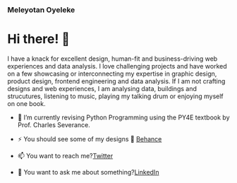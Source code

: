 ### Meleyotan Oyeleke

<!--
**Meleyotan/Meleyotan** is a ✨ _special_ ✨ repository because its `README.md` (this file) appears on your GitHub profile.

Here are some ideas to get you started:

- 🔭 I’m currently working on ...
- 🌱 I’m currently learning ...
- 👯 I’m looking to collaborate on ...
- 🤔 I’m looking for help with ...
- 💬 Ask me about ...
- 📫 How to reach me: ...
- 😄 Pronouns: ...
- ⚡ Fun fact: ...
-->

# Hi there! 👋
<p> I have a knack for excellent design, human-fit and business-driving web experiences and data analysis. I love challenging projects and have worked on a few showcasing or interconnecting my expertise in graphic design, product design, frontend engineering and data analysis.
If I am not crafting designs and web experiences, I am analysing data, buildings and strucutures, listening to music, playing my talking drum or enjoying myself on one book.

- 🌱 I’m currently revising Python Programming using the PY4E textbook by Prof. Charles Severance.

- ⚡ You should see some of my designs 🔗 <a href="https://behance.net/oyelekemeleyot">Behance</a>

- 📫 You want to reach me?<a href="http://twitter.com/MeleyotanO">Twitter</a>
  
- 💬 You want to ask me about something?<a href="http://linkedin.com/meleyotan%20oyeleke">LinkedIn</a>


